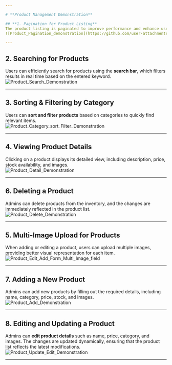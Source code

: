 ```yaml
---

# **Product Management Demonstration**

## **1. Pagination for Product Listing**  
The product listing is paginated to improve performance and enhance user experience by allowing navigation through multiple pages of products.  
![Product_Pagination_demonstration](https://github.com/user-attachments/assets/216574e5-b25c-444a-a4bf-0f90fe74303b)  

---
```


## **2. Searching for Products**  
Users can efficiently search for products using the **search bar**, which filters results in real time based on the entered keyword.  
![Product_Search_Demonstration](https://github.com/user-attachments/assets/e7d74c4f-e8f3-4c7b-b787-62651ac640c8)  

---

## **3. Sorting & Filtering by Category**  
Users can **sort and filter products** based on categories to quickly find relevant items.  
![Product_Category_sort_Filter_Demonstration](https://github.com/user-attachments/assets/6446b5f7-2915-40a4-a8dd-f641434044f8)  

---

## **4. Viewing Product Details**  
Clicking on a product displays its detailed view, including description, price, stock availability, and images.  
![Product_Detail_Demonstration](https://github.com/user-attachments/assets/f40f31f9-aaf8-4cc4-bed9-df745eecfafc)  

---

## **6. Deleting a Product**  
Admins can delete products from the inventory, and the changes are immediately reflected in the product list.  
![Product_Delete_Demonstration](https://github.com/user-attachments/assets/20c72178-2f56-4f00-bfd2-235bb4089c6a)  

---

## **5. Multi-Image Upload for Products**  
When adding or editing a product, users can upload multiple images, providing better visual representation for each item.  
![Product_Edit_Add_Form_Multi_Image_field](https://github.com/user-attachments/assets/b2c1d66f-0111-4da0-8bb3-21ad94685dca)  

---

## **7. Adding a New Product**  
Admins can add new products by filling out the required details, including name, category, price, stock, and images.  
![Product_Add_Demonstration](https://github.com/user-attachments/assets/e352b0d2-dd11-4a6b-b49c-17f5a929cd42)  

---

## **8. Editing and Updating a Product**  
Admins can **edit product details** such as name, price, category, and images. The changes are updated dynamically, ensuring that the product list reflects the latest modifications.  
![Product_Update_Edit_Demonstration](https://github.com/user-attachments/assets/0260e77b-2eb8-45c8-9a0e-a0cfbd5e3026)  

---

